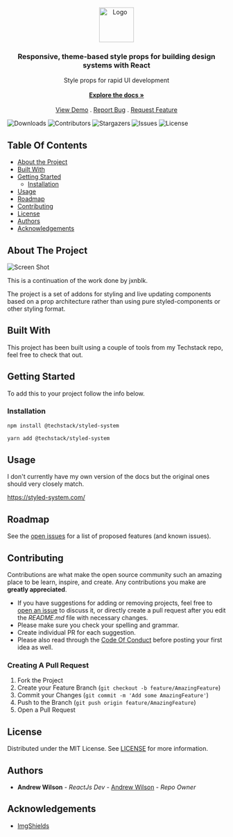 <br/>
<p align="center">
  <a href="https://github.com/The-Code-Monkey/styled-system">
    <img src="images/logo.png" alt="Logo" width="80" height="80">
  </a>

  <h3 align="center">Responsive, theme-based style props for building design systems with React</h3>

  <p align="center">
    Style props for rapid UI development
    <br/>
    <br/>
    <a href="https://github.com/The-Code-Monkey/styled-system"><strong>Explore the docs »</strong></a>
    <br/>
    <br/>
    <a href="https://github.com/The-Code-Monkey/styled-system">View Demo</a>
    .
    <a href="https://github.com/The-Code-Monkey/styled-system/issues">Report Bug</a>
    .
    <a href="https://github.com/The-Code-Monkey/styled-system/issues">Request Feature</a>
  </p>
</p>

![Downloads](https://img.shields.io/github/downloads/The-Code-Monkey/styled-system/total) ![Contributors](https://img.shields.io/github/contributors/The-Code-Monkey/styled-system?color=dark-green) ![Stargazers](https://img.shields.io/github/stars/The-Code-Monkey/styled-system?style=social) ![Issues](https://img.shields.io/github/issues/The-Code-Monkey/styled-system) ![License](https://img.shields.io/github/license/The-Code-Monkey/styled-system) 

## Table Of Contents

* [About the Project](#about-the-project)
* [Built With](#built-with)
* [Getting Started](#getting-started)
  * [Installation](#installation)
* [Usage](#usage)
* [Roadmap](#roadmap)
* [Contributing](#contributing)
* [License](#license)
* [Authors](#authors)
* [Acknowledgements](#acknowledgements)

## About The Project

![Screen Shot](images/screenshot.png)

This is a continuation of the work done by jxnblk.

The project is a set of addons for styling and live updating components based on a prop architecture rather than using pure styled-components or other styling format.

## Built With

This project has been built using a couple of tools from my Techstack repo, feel free to check that out.

## Getting Started

To add this to your project follow the info below.

### Installation

```sh
npm install @techstack/styled-system
```

```sh
yarn add @techstack/styled-system
```

## Usage

I don't currently have my own version of the docs but the original ones should very closely match.

https://styled-system.com/

## Roadmap

See the [open issues](https://github.com/The-Code-Monkey/styled-system/issues) for a list of proposed features (and known issues).

## Contributing

Contributions are what make the open source community such an amazing place to be learn, inspire, and create. Any contributions you make are **greatly appreciated**.
* If you have suggestions for adding or removing projects, feel free to [open an issue](https://github.com/The-Code-Monkey/styled-system/issues/new) to discuss it, or directly create a pull request after you edit the *README.md* file with necessary changes.
* Please make sure you check your spelling and grammar.
* Create individual PR for each suggestion.
* Please also read through the [Code Of Conduct](https://github.com/The-Code-Monkey/styled-system/blob/main/CODE_OF_CONDUCT.md) before posting your first idea as well.

### Creating A Pull Request

1. Fork the Project
2. Create your Feature Branch (`git checkout -b feature/AmazingFeature`)
3. Commit your Changes (`git commit -m 'Add some AmazingFeature'`)
4. Push to the Branch (`git push origin feature/AmazingFeature`)
5. Open a Pull Request

## License

Distributed under the MIT License. See [LICENSE](https://github.com/The-Code-Monkey/styled-system/blob/main/LICENSE.md) for more information.

## Authors

* **Andrew Wilson** - *ReactJs Dev* - [Andrew Wilson](https://github.com/The-Code-Monkey/) - *Repo Owner*

## Acknowledgements

* [ImgShields](https://shields.io/)
